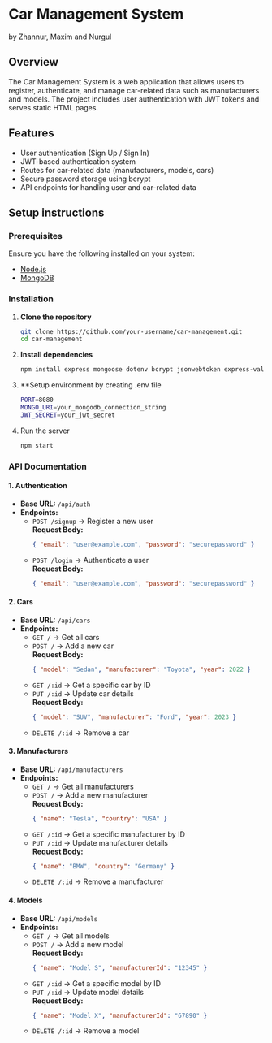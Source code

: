 # Car Management System
by Zhannur, Maxim and Nurgul

## Overview
The Car Management System is a web application that allows users to register, authenticate, and manage car-related data such as manufacturers and models. The project includes user authentication with JWT tokens and serves static HTML pages.

## Features
- User authentication (Sign Up / Sign In)
- JWT-based authentication system
- Routes for car-related data (manufacturers, models, cars)
- Secure password storage using bcrypt
- API endpoints for handling user and car-related data


## Setup instructions

### Prerequisites
Ensure you have the following installed on your system:
- [Node.js](https://nodejs.org/)
- [MongoDB](https://www.mongodb.com/)

### Installation

1. **Clone the repository**
   ```bash
   git clone https://github.com/your-username/car-management.git
   cd car-management
   ```
2. **Install dependencies**
   ```bash
   npm install express mongoose dotenv bcrypt jsonwebtoken express-validator path cors body-parser
   ```
3. **Setup environment by creating .env file
   ```bash
   PORT=8080
   MONGO_URI=your_mongodb_connection_string
   JWT_SECRET=your_jwt_secret
   ```

4. Run the server
   ```bash
   npm start
   ```

### API Documentation

#### 1. Authentication
- **Base URL:** `/api/auth`
- **Endpoints:**
  - `POST /signup` → Register a new user  
    **Request Body:**  
    ```json
    { "email": "user@example.com", "password": "securepassword" }
    ```
  - `POST /login` → Authenticate a user  
    **Request Body:**  
    ```json
    { "email": "user@example.com", "password": "securepassword" }
    ```

#### 2. Cars
- **Base URL:** `/api/cars`
- **Endpoints:**
  - `GET /` → Get all cars
  - `POST /` → Add a new car  
    **Request Body:**  
    ```json
    { "model": "Sedan", "manufacturer": "Toyota", "year": 2022 }
    ```
  - `GET /:id` → Get a specific car by ID
  - `PUT /:id` → Update car details  
    **Request Body:**  
    ```json
    { "model": "SUV", "manufacturer": "Ford", "year": 2023 }
    ```
  - `DELETE /:id` → Remove a car

#### 3. Manufacturers
- **Base URL:** `/api/manufacturers`
- **Endpoints:**
  - `GET /` → Get all manufacturers
  - `POST /` → Add a new manufacturer  
    **Request Body:**  
    ```json
    { "name": "Tesla", "country": "USA" }
    ```
  - `GET /:id` → Get a specific manufacturer by ID
  - `PUT /:id` → Update manufacturer details  
    **Request Body:**  
    ```json
    { "name": "BMW", "country": "Germany" }
    ```
  - `DELETE /:id` → Remove a manufacturer

#### 4. Models
- **Base URL:** `/api/models`
- **Endpoints:**
  - `GET /` → Get all models
  - `POST /` → Add a new model  
    **Request Body:**  
    ```json
    { "name": "Model S", "manufacturerId": "12345" }
    ```
  - `GET /:id` → Get a specific model by ID
  - `PUT /:id` → Update model details  
    **Request Body:**  
    ```json
    { "name": "Model X", "manufacturerId": "67890" }
    ```
  - `DELETE /:id` → Remove a model



